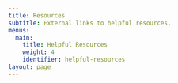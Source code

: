 ```yaml
---
title: Resources
subtitle: External links to helpful resources.
menus:
  main:
    title: Helpful Resources
    weight: 4
    identifier: helpful-resources
layout: page
---
```

